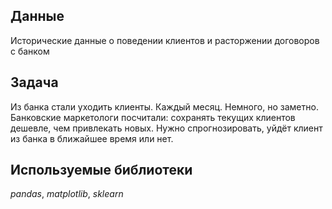 ## Данные

Исторические данные о поведении клиентов и расторжении договоров с банком

## Задача

Из банка стали уходить клиенты. Каждый месяц. Немного, но заметно. Банковские маркетологи посчитали: сохранять текущих клиентов дешевле, чем привлекать новых.
Нужно спрогнозировать, уйдёт клиент из банка в ближайшее время или нет.

## Используемые библиотеки
*pandas*, *matplotlib*, *sklearn*
